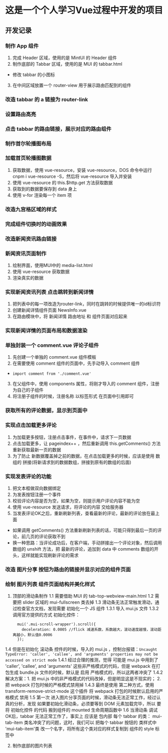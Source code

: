 # 这是一个个人学习Vue过程中开发的项目

## 开发记录

### 制作 App 组件
1. 完成 Header 区域，使用的是 MintUI 的 Header 组件
2. 制作底部的 Tabbar 区域，使用的是 MUI 的 tabbar.html
 + 修改 tabbar 的小图标
3. 在中间区域放置一个 router-view 用于展示路由匹配到的组件

### 改造 tabbar 的 a 链接为 router-link

### 设置路由高亮

### 点击 tabbar 的路由链接，展示对应的路由组件

### 制作首尔轮播图布局

### 加载首页轮播图数据
1. 获取数据，使用 vue-resource，安装 vue-resource，DOS 命令中运行 cnpm i vue-resource -S，然后将 vue-resource 导入并安装
2. 使用 vue-resource 的 this.$http.get 方法获取数据
3. 获取到的数据要保存到 data 身上
4. 使用 v-for 渲染每一个 item 项

### 改造九宫格区域的样式

### 完成组件切换时的动画效果

### 改造新闻资讯路由链接

### 新闻资讯页面制作
1. 绘制界面，使用MUI中的 media-list.html
2. 使用 vue-resource 获取数据
3. 渲染真实的数据

### 实现新闻资讯列表 点击跳转到新闻详情
1. 把列表中的每一项改造为router-link，同时在跳转的时候提供唯一的id标识符
2. 创建新闻详情组件页面 NewsInfo.vue
3. 在路由模块中，将 新闻详情 路由地址 和 组件页面对应起来

### 实现新闻详情的页面布局和数据渲染

### 单独封装一个 comment.vue 评论子组件
1. 先创建一个单独的 comment.vue 组件模板
2. 在需要使用 comment 组件的页面中，先手动导入 comment 组件
  + `import comment from './comment.vue'`
3. 在父组件中，使用 components 属性，将刚才导入的 comment 组件，注册为自己的子组件
4. 将注册子组件的时候，注册名称 以标签形式 在页面中引用即可

### 获取所有的评论数据，显示到页面中

### 实现点击加载更多评论
1. 为加载更多按钮，注册点击事件，在事件中，请求下一页数据
2. 点击加载更多，让 pageindex++ ，然后重新调用 this.getComments() 方法 重新获取最新一页的数据
3. 为了防止 新数据覆盖掉之前的数据，在点击加载更多的时候，应该是使用 数组的 拼接(将新请求到的数据数组，拼接到原有的数组的后面)

### 实现发表评论的功能
1. 把文本框做双向数据绑定
2. 为发表按钮注册一个事件
3. 校验评论内容是否为空，如果为空，则提示用户评论内容不能为空
4. 使用 vue-resource 发送请求，将评论的内容 交给服务器
5. 当发表评论OK之后，重新刷新列表，查看最新的评论，最新的评论放在最上面
  + 如果调用 getComments() 方法重新刷新列表的话，可能只得到最后一页的评论，前几页的评论获取不到
  + 换一种思路：当评论成功后，在客户端，手动拼接出一个评论对象，然后调用数组的 unshift 方法，把 最新的评论，追加到 data 中 comments 数组的开头，这样就能实现刷新评论的需求


### 改造 图片分享 按钮为路由的链接并显示对应的组件页面

### 绘制 图片列表 组件页面结构并美化样式
1. 顶部的滑动条制作
  1.1 需要借助 MUI 的 tab-top-webview-main.html 
  1.2 需要把 slider 区域的 mui-fullscreen 类去掉
  1.3 滑动条无法正常触发滑动，通过检查官方文档，发现需要 初始化一个 JS 组件
    1.3.1 导入 mui.js 文件
    1.3.2 调用官方提供的方式 初始化控件：
    ```
      mui('.mui-scroll-wrapper').scroll({
        deceleration: 0.0005 //flick 减速系数，系数越大，滚动速度越慢，滚动距离越小，默认值0.0006
      });
    ```
  1.4 但是在初始化 滚动条 控件的时候，导入的 mui.js ，控制台报错：`Uncaught TypeError: 'caller', 'callee', and 'arguments' properties may not be accessed on strict mode`
    1.4.1 经过合理的推测，觉得 可能是 mui.js 中用到了 'caller', 'callee', and 'arguments' 这些非严格模式的代码，但是 webpack 在打包生成 bundle.js 文件的时候，默认是 启用 严格模式的，所以这两者冲突了
    1.4.2 解决方案：1. 把 mui.js 中的非严格模式的代码改掉，但是明显这是不现实的； 2. 把 webpack 打包时候的严格模式禁用掉
    1.4.3 最终是使用 第二种方式，使用 transform-remove-strict-mode 这个插件 将 webpack 打包的时候默认启用的严格模式 禁用
  1.5 第一次 进入图片分享页面的时候，滑动条无法正常工作，经过认真的分析，发现 如果要初始化滑动条，必须要等到 DOM 元素加载完毕，所以 要将 初始化控件 的代码 搬到组件的 mounted 生命周期函数中
  1.6 当滑动条 调试OK后，tabbar 无法正常工作了，事实上 应该是 包内部 每个 tabbar 的类： mui-tab-item 类名冲突了的问题，这时，我们可以 把每个 tabbar 按钮的 类样式中 'mui-tab-item'类 改一个名字，将所有这个类对应的样式复制到 组件的 style 标签中

2. 制作底部的图片列表